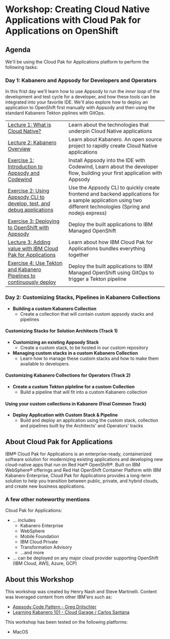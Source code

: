 # Workshop: Creating Cloud Native Applications with Cloud Pak for Applications on OpenShift

## Agenda

We'll be using the Cloud Pak for Applications platform to perform the following tasks:

### Day 1: Kabanero and Appsody for Developers and Operators

In this frist day we'll learn how to use Appsody to run the *inner loop* of the development and test cycle for a developer, and how these tools can be integrated into your favorite IDE. We'll also explore how to deploy an application to OpenShift first manually with Appsody and then using the standard Kabanero Tekton piplines with GitOps.

|   |   |
| - | - |
| [Lecture 1: What is Cloud Native?](https://ibm.box.com/s/3pvl4jdi3xifs1olzcl9np904zvk5ueo) | Learn about the technologies that underpin Cloud Native applications |
| [Lecture 2: Kabanero Overview](https://ibm.box.com/s/6jl4b7sj8xqgh7rvxtea5ykpsjyu1siz) | Learn about Kabanero. An open source project to rapidly create Cloud Native applications |
| [Exercise 1: Introduction to Appsody and Codewind](exercise-1/README.md) | Install Appsody into the IDE with Codewind, Learn about the developer flow, building your first application with Appsody |
| [Exercise 2: Using Appsody CLI to develop, test, and debug applications](exercise-2/README.md) | Use the Appsody CLI to quickly create frontend and backend applications for a sample application using two different technologies (Spring and nodejs express) |
| [Exercise 3: Deploying to OpenShift with Appsody](exercise-3/README.md) | Deploy the built applications to IBM Managed OpenShift |
| [Lecture 3: Adding value with IBM Cloud Pak for Applications](https://ibm.box.com/s/y4wh104vdos1vw5kdjwwuhebf8jgq580) | Learn about how IBM Cloud Pak for Applications bundles everything together |
| [Exercise 4: Use Tekton and Kabanero Pipelines to continuously deploy](exercise-4/README.md) | Deploy the built applications to IBM Managed OpenShift using GitOps to trigger a Tekton pipeline |


### Day 2: Customizing Stacks, Pipelines in Kabanero Collections

* **Building a custom Kabanero Collection**
  * Create a collection that will contain custom appsody stacks and pipelines

#### Customizing Stacks for Solution Architects (Track 1)

* **Customizing an existing Appsody Stack**
  * Create a custom stack, to be hosted in our custom repository
* **Managing custom stacks in a custom Kabanero Collection**
  * Learn how to manage these custom stacks and how to make them available to developers.

#### Customizing Kabanero Collections for Operators (Track 2)

* **Create a custom Tekton pipleline for a custom Collection**
  * Build a pipeline that will fit into a custom Kabanero collection

#### Using your custom collections in Kabanero (Final Common Track)

* **Deploy Application with Custom Stack & Pipeline**
  * Build and deploy an application using the custom stack, collection and pipelines built by the Architects' and Operators' tracks

## About Cloud Pak for Applications

IBM® Cloud Pak for Applications is an enterprise-ready, containerized software solution for modernizing existing applications and developing new cloud-native apps that run on Red Hat® OpenShift®. Built on IBM WebSphere® offerings and Red Hat OpenShift Container Platform with IBM Kabanero Enterprise, Cloud Pak for Applications provides a long-term solution to help you transition between public, private, and hybrid clouds, and create new business applications.

### A few other noteworthy mentions

Cloud Pak for Applications:

* ... includes
  * Kabanero Enterprise
  * WebSphere
  * Mobile Foundation
  * IBM Cloud Private
  * Transformation Advisory
  * ...and more
* ... can be deployed on any major cloud provider supporting OpenShift (IBM Cloud, AWS, Azure, GCP)

## About this Workshop

This workshop was created by Henry Nash and Steve Martinelli. Content was leveraged content from other IBM'ers such as:

* [Appsody Code Pattern - Greg Dritschler](https://github.com/IBM/appsody-sample-quote-app)
* [Learning Kabanero 101 - Cloud Garage / Carlos Santana](https://ibm-cloud-architecture.github.io/Learning-Kabanero-101)

This workshop has been tested on the following platforms:

* MacOS
